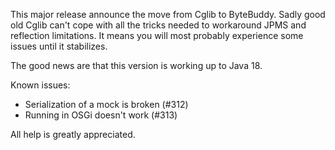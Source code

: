 This major release announce the move from Cglib to ByteBuddy. 
Sadly good old Cglib can't cope with all the tricks needed to workaround JPMS and reflection limitations.
It means you will most probably experience some issues until it stabilizes.

The good news are that this version is working up to Java 18.

Known issues:
* Serialization of a mock is broken (#312)
* Running in OSGi doesn't work (#313)

All help is greatly appreciated.

